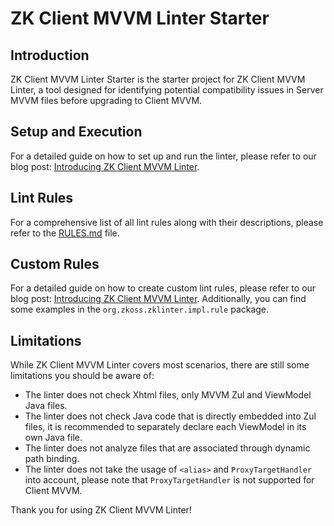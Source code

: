 # ZK Client MVVM Linter Starter

## Introduction

ZK Client MVVM Linter Starter is the starter project for ZK Client MVVM Linter,
a tool designed for identifying potential compatibility issues in Server MVVM files
before upgrading to Client MVVM.

## Setup and Execution

For a detailed guide on how to set up and run the linter, please refer to our blog post:
[Introducing ZK Client MVVM Linter](https://blog.zkoss.org/2023/08/01/zk-10-preview:-introducing-zk-client-mvvm-linter/).

## Lint Rules

For a comprehensive list of all lint rules along with their descriptions, please refer to the [RULES.md](RULES.md) file.

## Custom Rules

For a detailed guide on how to create custom lint rules, please refer to our blog post:
[Introducing ZK Client MVVM Linter](https://blog.zkoss.org/2023/08/01/zk-10-preview:-introducing-zk-client-mvvm-linter/).
Additionally, you can find some examples in the `org.zkoss.zklinter.impl.rule` package.

## Limitations

While ZK Client MVVM Linter covers most scenarios, there are still some limitations you should be aware of:

- The linter does not check Xhtml files, only MVVM Zul and ViewModel Java files.
- The linter does not check Java code that is directly embedded into Zul files,
  it is recommended to separately declare each ViewModel in its own Java file.
- The linter does not analyze files that are associated through dynamic path binding.
- The linter does not take the usage of `<alias>` and `ProxyTargetHandler` into account,
  please note that `ProxyTargetHandler` is not supported for Client MVVM.

Thank you for using ZK Client MVVM Linter!

